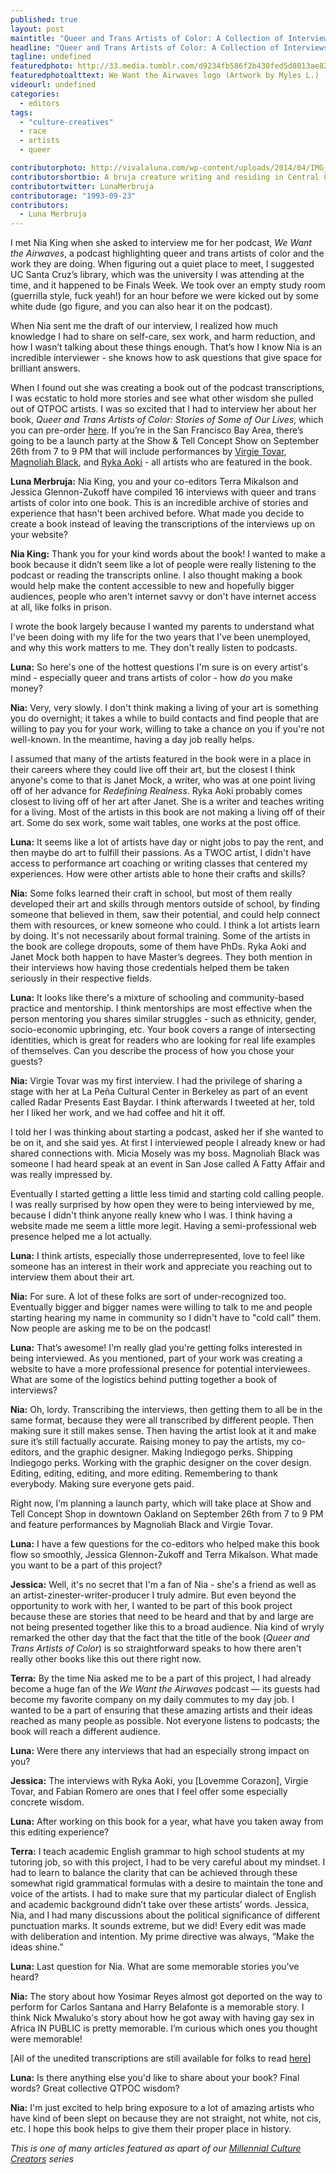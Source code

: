 ```yaml
---
published: true
layout: post
maintitle: "Queer and Trans Artists of Color: A Collection of Interviews Unlike Any Other - {Young}ist"
headline: "Queer and Trans Artists of Color: A Collection of Interviews Unlike Any Other"
tagline: undefined
featuredphoto: http://33.media.tumblr.com/d9234fb586f2b430fed5d8013ae8239e/tumblr_nbus8aLZRF1rq2ndso1_1280.png
featuredphotoalttext: We Want the Airwaves logo (Artwork by Myles L.)
videourl: undefined
categories: 
  - editors
tags: 
  - "culture-creatives"
  - race
  - artists
  - queer

contributorphoto: http://vivalaluna.com/wp-content/uploads/2014/04/IMG_0414.jpg
contributorshortbio: A bruja creature writing and residing in Central California.
contributortwitter: LunaMerbruja
contributorage: "1993-09-23"
contributors: 
  - Luna Merbruja
---
```


I met Nia King when she asked to interview me for her podcast, _We Want the Airwaves_, a podcast highlighting queer and trans artists of color and the work they are doing. When figuring out a quiet place to meet, I suggested UC Santa Cruz’s library, which was the university I was attending at the time, and it happened to be Finals Week. We took over an empty study room (guerrilla style, fuck yeah!) for an hour before we were kicked out by some white dude (go figure, and you can also hear it on the podcast).
 
When Nia sent me the draft of our interview, I realized how much knowledge I had to share on self-care, sex work, and harm reduction, and how I wasn’t talking about these things enough. That’s how I know Nia is an incredible interviewer - she knows how to ask questions that give space for brilliant answers.

When I found out she was creating a book out of the podcast transcriptions, I was ecstatic to hold more stories and see what other wisdom she pulled out of QTPOC artists. I was so excited that I had to interview her about her book, _Queer and Trans Artists of Color: Stories of Some of Our Lives_, which you can pre-order [here](http://www.artactivistnia.com/book.html). If you’re in the San Francisco Bay Area, there’s going to be a launch party at the Show & Tell Concept Show on September 26th from 7 to 9 PM that will include performances by [Virgie Tovar](http://www.virgietovar.com/), [Magnoliah Black](http://misadventuresofanungratefulfatbitch.com/), and [Ryka Aoki](http://rykaryka.com/) - all artists who are featured in the book.
 
**Luna Merbruja:** Nia King, you and your co-editors Terra Mikalson and Jessica Glennon-Zukoff have compiled 16 interviews with queer and trans artists of color into one book. This is an incredible archive of stories and experience that hasn't been archived before. What made you decide to create a book instead of leaving the transcriptions of the interviews up on your website?
 
**Nia King:** Thank you for your kind words about the book!
I wanted to make a book because it didn’t seem like a lot of people were really listening to the podcast or reading the transcripts online. I also thought making a book would help make the content accessible to new and hopefully bigger audiences, people who aren't internet savvy or don't have internet access at all, like folks in prison.
 
I wrote the book largely because I wanted my parents to understand what I've been doing with my life for the two years that I’ve been unemployed, and why this work matters to me. They don't really listen to podcasts.
 
**Luna:** So here's one of the hottest questions I'm sure is on every artist's mind - especially queer and trans artists of color - how <i>do</i> you make money?
 
**Nia:** Very, very slowly. I don't think making a living of your art is something you do overnight; it takes a while to build contacts and find people that are willing to pay you for your work, willing to take a chance on you if you're not well-known. In the meantime, having a day job really helps.
 
I assumed that many of the artists featured in the book were in a place in their careers where they could live off their art, but the closest I think anyone's come to that is Janet Mock, a writer, who was at one point living off of her advance for _Redefining Realness_. Ryka Aoki probably comes closest to living off of her art after Janet. She is a writer and teaches writing for a living.
Most of the artists in this book are not making a living off of their art. Some do sex work, some wait tables, one works at the post office.
 
**Luna:** It seems like a lot of artists have day or night jobs to pay the rent, and then maybe do art to fulfill their passions. As a TWOC artist, I didn't have access to performance art coaching or writing classes that centered my experiences. How were other artists able to hone their crafts and skills?
 
**Nia:** Some folks learned their craft in school, but most of them really developed their art and skills through mentors outside of school, by finding someone that believed in them, saw their potential, and could help connect them with resources, or knew someone who could. I think a lot artists learn by doing. It's not necessarily about formal training. Some of the artists in the book are college dropouts, some of them have PhDs. Ryka Aoki and Janet Mock both happen to have Master’s degrees. They both mention in their interviews how having those credentials helped them be taken seriously in their respective fields.
 
**Luna:** It looks like there's a mixture of schooling and community-based practice and mentorship. I think mentorships are most effective when the person mentoring you shares similar struggles - such as ethnicity, gender, socio-economic upbringing, etc. Your book covers a range of intersecting identities, which is great for readers who are looking for real life examples of themselves. Can you describe the process of how you chose your guests?
 
**Nia:** Virgie Tovar was my first interview. I had the privilege of sharing a stage with her at La Peña Cultural Center in Berkeley as part of an event called Radar Presents East Baydar. I think afterwards I tweeted at her, told her I liked her work, and we had coffee and hit it off.
 
I told her I was thinking about starting a podcast, asked her if she wanted to be on it, and she said yes. At first I interviewed people I already knew or had shared connections with. Micia Mosely was my boss. Magnoliah Black was someone I had heard speak at an event in San Jose called A Fatty Affair and was really impressed by.
 
Eventually I started getting a little less timid and starting cold calling people. I was really surprised by how open they were to being interviewed by me, because I didn't think anyone really knew who I was. I think having a website made me seem a little more legit. Having a semi-professional web presence helped me a lot actually.
 
**Luna:** I think artists, especially those underrepresented, love to feel like someone has an interest in their work and appreciate you reaching out to interview them about their art.
 
**Nia:** For sure. A lot of these folks are sort of under-recognized too. Eventually bigger and bigger names were willing to talk to me and people starting hearing my name in community so I didn't have to "cold call" them. Now people are asking me to be on the podcast!
 
**Luna:** That’s awesome! I'm really glad you're getting folks interested in being interviewed. As you mentioned, part of your work was creating a website to have a more professional presence for potential interviewees. What are some of the logistics behind putting together a book of interviews?
 
**Nia:** Oh, lordy. Transcribing the interviews, then getting them to all be in the same format, because they were all transcribed by different people. Then making sure it still makes sense. Then having the artist look at it and make sure it’s still factually accurate. Raising money to pay the artists, my co-editors, and the graphic designer. Making Indiegogo perks. Shipping Indiegogo perks. Working with the graphic designer on the cover design. Editing, editing, editing, and more editing. Remembering to thank everybody. Making sure everyone gets paid.
 
Right now, I’m planning a launch party, which will take place at Show and Tell Concept Shop in downtown Oakland on September 26th from 7 to 9 PM and feature performances by Magnoliah Black and Virgie Tovar.

**Luna:** I have a few questions for the co-editors who helped make this book flow so smoothly, Jessica Glennon-Zukoff and Terra Mikalson. What made you want to be a part of this project?
 
**Jessica:** Well, it's no secret that I'm a fan of Nia - she's a friend as well as an artist-zinester-writer-producer I truly admire. But even beyond the opportunity to work with her, I wanted to be part of this book project because these are stories that need to be heard and that by and large are not being presented together like this to a broad audience. Nia kind of wryly remarked the other day that the fact that the title of the book (_Queer and Trans Artists of Color_) is so straightforward speaks to how there aren't really other books like this out there right now.
 
**Terra:** By the time Nia asked me to be a part of this project, I had already become a huge fan of the _We Want the Airwaves_ podcast — its guests had become my favorite company on my daily commutes to my day job. I wanted to be a part of ensuring that these amazing artists and their ideas reached as many people as possible. Not everyone listens to podcasts; the book will reach a different audience.
 
**Luna:** Were there any interviews that had an especially strong impact on you?
 
**Jessica:** The interviews with Ryka Aoki, you [Lovemme Corazon], Virgie Tovar, and Fabian Romero are ones that I feel offer some especially concrete wisdom.
 
**Luna:** After working on this book for a year, what have you taken away from this editing experience?
 
**Terra:** I teach academic English grammar to high school students at my tutoring job, so with this project, I had to be very careful about my mindset. I had to learn to balance the clarity that can be achieved through these somewhat rigid grammatical formulas with a desire to maintain the tone and voice of the artists. I had to make sure that my particular dialect of English and academic background didn’t take over these artists’ words. Jessica, Nia, and I had many discussions about the political significance of different punctuation marks. It sounds extreme, but we did! Every edit was made with deliberation and intention. My prime directive was always, “Make the ideas shine.”

**Luna:** Last question for Nia. What are some memorable stories you've heard?
 
**Nia:** The story about how Yosimar Reyes almost got deported on the way to perform for Carlos Santana and Harry Belafonte is a memorable story. I think Nick Mwaluko's story about how he got away with having gay sex in Africa IN PUBLIC is pretty memorable. I’m curious which ones you thought were memorable!
 
[All of the unedited transcriptions are still available for folks to read [here](http://www.scribd.com/artactivistnia)]
 
**Luna:** Is there anything else you'd like to share about your book? Final words? Great collective QTPOC wisdom?
 
**Nia:** I'm just excited to help bring exposure to a lot of amazing artists who have kind of been slept on because they are not straight, not white, not cis, etc. I hope this book helps to give them their proper place in history.

_This is one of many articles featured as apart of our [Millennial Culture Creators](http://youngist.org/tag/culture-creatives/) series_
